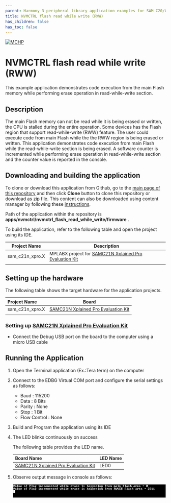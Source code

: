 ```yaml
---
parent: Harmony 3 peripheral library application examples for SAM C20/C21 family
title: NVMCTRL flash read while write (RWW) 
has_children: false
has_toc: false
---
```


[![MCHP](https://www.microchip.com/ResourcePackages/Microchip/assets/dist/images/logo.png)](https://www.microchip.com)

# NVMCTRL flash read while write (RWW)

This example application demonstrates code execution from the main Flash memory while performing erase operation in read-while-write section.

## Description

The main Flash memory can not be read while it is being erased or written, the CPU is stalled during the entire operation. Some devices has the Flash region that support read-while-write (RWW) feature. The user could execute code from main Flash while the the RWW region is being erased or written. This application demonstrates code execution from main Flash while the read-while-write section is being erased. A software counter is incremented while performing erase operation in read-while-write section and the counter value is reported in the console.

## Downloading and building the application

To clone or download this application from Github, go to the [main page of this repository](https://github.com/Microchip-MPLAB-Harmony/csp_apps_sam_c20_c21) and then click **Clone** button to clone this repository or download as zip file.
This content can also be downloaded using content manager by following these [instructions](https://github.com/Microchip-MPLAB-Harmony/contentmanager/wiki).

Path of the application within the repository is **apps/nvmctrl/nvmctrl_flash_read_while_write/firmware** .

To build the application, refer to the following table and open the project using its IDE.

| Project Name      | Description                                    |
| ----------------- | ---------------------------------------------- |
| sam_c21n_xpro.X | MPLABX project for [SAMC21N Xplained Pro Evaluation Kit](https://www.microchip.com/developmenttools/ProductDetails/atsamc21n-xpro) |
|||

## Setting up the hardware

The following table shows the target hardware for the application projects.

| Project Name| Board|
|:---------|:---------:|
| sam_c21n_xpro.X | [SAMC21N Xplained Pro Evaluation Kit](https://www.microchip.com/developmenttools/ProductDetails/atsamc21n-xpro)
|||

### Setting up [SAMC21N Xplained Pro Evaluation Kit](https://www.microchip.com/developmenttools/ProductDetails/atsamc21n-xpro)

- Connect the Debug USB port on the board to the computer using a micro USB cable

## Running the Application

1. Open the Terminal application (Ex.:Tera term) on the computer
2. Connect to the EDBG Virtual COM port and configure the serial settings as follows:
    - Baud : 115200
    - Data : 8 Bits
    - Parity : None
    - Stop : 1 Bit
    - Flow Control : None
3. Build and Program the application using its IDE
4. The LED blinks continuously on success

    The following table provides the LED name.

    | Board Name | LED Name |
    |------------| -------- |
    |[SAMC21N Xplained Pro Evaluation Kit](https://www.microchip.com/developmenttools/ProductDetails/atsamc21n-xpro) | LED0 |

5. Observe output message in console as follows:

    ![output](images/output_nvmctrl_flash_read_while_write.png)